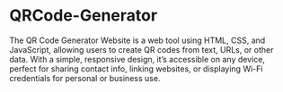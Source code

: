 # QRCode-Generator
The QR Code Generator Website is a web tool using HTML, CSS, and JavaScript, allowing users to create QR codes from text, URLs, or other data. With a simple, responsive design, it’s accessible on any device, perfect for sharing contact info, linking websites, or displaying Wi-Fi credentials for personal or business use.
